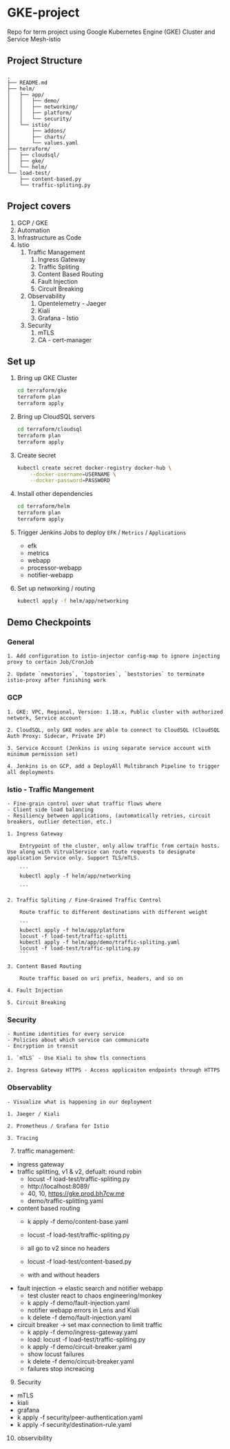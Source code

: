 # GKE-project

Repo for term project using Google Kubernetes Engine (GKE) Cluster and Service Mesh-istio

## Project Structure

    .
    ├── README.md
    ├── helm/
    │   ├── app/
    │   │   ├── demo/
    │   │   ├── networking/
    │   │   ├── platform/
    │   │   └── security/
    │   └── istio/
    │       ├── addons/
    │       ├── charts/
    │       └── values.yaml
    ├── terraform/
    │   ├── cloudsql/
    │   ├── gke/
    │   └── helm/
    └── load-test/
        ├── content-based.py
        └── traffic-spliting.py

## Project covers

1. GCP / GKE
2. Automation
3. Infrastructure as Code
4. Istio
    1. Traffic Management
        1. Ingress Gateway
        2. Traffic Spliting
        3. Content Based Routing
        4. Fault Injection
        5. Circuit Breaking
    2. Observability
        1. Opentelemetry - Jaeger
        2. Kiali
        3. Grafana - Istio
    3. Security
        1. mTLS
        2. CA - cert-manager

## Set up

1. Bring up GKE Cluster

    ```bash
    cd terraform/gke
    terraform plan
    terraform apply
    ```

2. Bring up CloudSQL servers

    ```bash
    cd terraform/cloudsql
    terraform plan
    terraform apply
    ```

3. Create secret

    ```bash
    kubectl create secret docker-registry docker-hub \
        --docker-username=USERNAME \
        --docker-password=PASSWORD
    ```

4. Install other dependencies

    ```bash
    cd terraform/helm
    terraform plan
    terraform apply
    ```

5. Trigger Jenkins Jobs to deploy `EFK` / `Metrics` / `Applications`

    - efk
    - metrics
    - webapp
    - processor-webapp
    - notifier-webapp

6. Set up networking / routing

    ```bash
    kubectl apply -f helm/app/networking
    ```

## Demo Checkpoints

### General

    1. Add configuration to istio-injector config-map to ignore injecting proxy to certain Job/CronJob

    2. Update `newstories`, `topstories`, `beststories` to terminate istio-proxy after finishing work

### GCP

    1. GKE: VPC, Regional, Version: 1.18.x, Public cluster with authorized network, Service account

    2. CloudSQL, only GKE nodes are able to connect to CloudSQL (CloudSQL Auth Proxy: Sidecar, Private IP)

    3. Service Account (Jenkins is using separate service account with minimum permission set)

    4. Jenkins is on GCP, add a DeployAll Multibranch Pipeline to trigger all deployments

### Istio - Traffic Mangement

    - Fine-grain control over what traffic flows where
    - Client side load balancing
    - Resiliency between applications, (automatically retries, circuit breakers, outlier detection, etc.)

    1. Ingress Gateway
    
        Entrypoint of the cluster, only allow traffic from certain hosts. Use along with VitrualService can route requests to designate application Service only. Support TLS/mTLS.

        ```
        kubectl apply -f helm/app/networking
        
        ```
    
    2. Traffic Spliting / Fine-Grained Traffic Control
    
        Route traffic to different destinations with different weight

        ```
        kubectl apply -f helm/app/platform
        locust -f load-test/traffic-splitti
        kubectl apply -f helm/app/demo/traffic-spliting.yaml
        locust -f load-test/traffic-spliting.py
        ```

    3. Content Based Routing

        Route traffic based on uri prefix, headers, and so on

    4. Fault Injection

    5. Circuit Breaking

### Security

    - Runtime identities for every service
    - Policies about which service can communicate
    - Encryption in transit

    1. `mTLS` - Use Kiali to show tls connections

    2. Ingress Gateway HTTPS - Access applicaiton endpoints through HTTPS

### Observablity

    - Visualize what is happening in our deployment

    1. Jaeger / Kiali

    2. Prometheus / Grafana for Istio

    3. Tracing


7. traffic management: 

- ingress gateway
- traffic splitting, v1 & v2, defualt: round robin
  - locust -f load-test/traffic-spliting.py
  - http://localhost:8089/
  - 40, 10, https://gke.prod.bh7cw.me
  - demo/traffic-splitting.yaml
- content based routing
  - k apply -f demo/content-base.yaml
  - locust -f load-test/traffic-spliting.py
  - all go to v2 since no headers

  - locust -f load-test/content-based.py
  - with and without headers
- fault injection -> elastic search and notifier webapp
  - test cluster react to chaos engineering/monkey
  - k apply -f demo/fault-injection.yaml
  - notifier webapp errors in Lens and Kiali
  - k delete -f demo/fault-injection.yaml
- circuit breaker -> set max connection to limit traffic
  - k apply -f demo/ingress-gateway.yaml
  - load: locust -f load-test/traffic-spliting.py
  - k apply -f demo/circuit-breaker.yaml
  - show locust failures
  - k delete -f demo/circuit-breaker.yaml
  - failures stop increacing
9. Security
- mTLS
- kiali
- grafana
- k apply -f security/peer-authentication.yaml
- k apply -f security/destination-rule.yaml
10. observibility